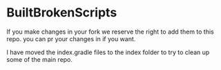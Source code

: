 BuiltBrokenScripts
==================
If you make changes in your fork we reserve the right to add them to this repo. 
you can pr your changes in if you want.

I have moved the index.gradle files to the index folder to try to clean up some of the main repo.
